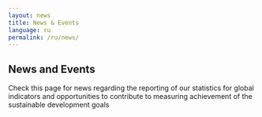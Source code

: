 ```yaml
---
layout: news
title: News & Events
language: ru
permalink: /ru/news/
---
```


## News and Events
Check this page for news regarding the reporting of our statistics for global indicators and opportunities to contribute to measuring achievement of the sustainable development goals
